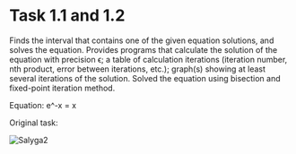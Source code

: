 # Task 1.1 and 1.2

Finds the interval that contains one of the given equation
solutions, and solves the equation. Provides programs that calculate the solution of the equation with precision ϵ; a table of calculation iterations (iteration number, nth product, error between iterations, etc.); graph(s) showing at least several iterations of the solution. Solved the equation using bisection and fixed-point iteration method.

Equation: e^-x = x

Original task:

![Salyga2](https://i.imgur.com/wVjBhMh.png) 
